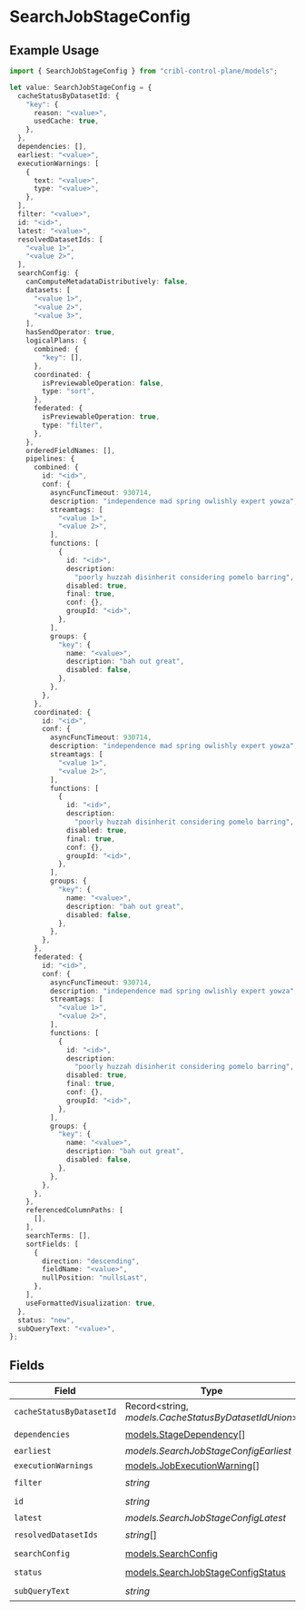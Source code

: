 # SearchJobStageConfig

## Example Usage

```typescript
import { SearchJobStageConfig } from "cribl-control-plane/models";

let value: SearchJobStageConfig = {
  cacheStatusByDatasetId: {
    "key": {
      reason: "<value>",
      usedCache: true,
    },
  },
  dependencies: [],
  earliest: "<value>",
  executionWarnings: [
    {
      text: "<value>",
      type: "<value>",
    },
  ],
  filter: "<value>",
  id: "<id>",
  latest: "<value>",
  resolvedDatasetIds: [
    "<value 1>",
    "<value 2>",
  ],
  searchConfig: {
    canComputeMetadataDistributively: false,
    datasets: [
      "<value 1>",
      "<value 2>",
      "<value 3>",
    ],
    hasSendOperator: true,
    logicalPlans: {
      combined: {
        "key": [],
      },
      coordinated: {
        isPreviewableOperation: false,
        type: "sort",
      },
      federated: {
        isPreviewableOperation: true,
        type: "filter",
      },
    },
    orderedFieldNames: [],
    pipelines: {
      combined: {
        id: "<id>",
        conf: {
          asyncFuncTimeout: 930714,
          description: "independence mad spring owlishly expert yowza",
          streamtags: [
            "<value 1>",
            "<value 2>",
          ],
          functions: [
            {
              id: "<id>",
              description:
                "poorly huzzah disinherit considering pomelo barring",
              disabled: true,
              final: true,
              conf: {},
              groupId: "<id>",
            },
          ],
          groups: {
            "key": {
              name: "<value>",
              description: "bah out great",
              disabled: false,
            },
          },
        },
      },
      coordinated: {
        id: "<id>",
        conf: {
          asyncFuncTimeout: 930714,
          description: "independence mad spring owlishly expert yowza",
          streamtags: [
            "<value 1>",
            "<value 2>",
          ],
          functions: [
            {
              id: "<id>",
              description:
                "poorly huzzah disinherit considering pomelo barring",
              disabled: true,
              final: true,
              conf: {},
              groupId: "<id>",
            },
          ],
          groups: {
            "key": {
              name: "<value>",
              description: "bah out great",
              disabled: false,
            },
          },
        },
      },
      federated: {
        id: "<id>",
        conf: {
          asyncFuncTimeout: 930714,
          description: "independence mad spring owlishly expert yowza",
          streamtags: [
            "<value 1>",
            "<value 2>",
          ],
          functions: [
            {
              id: "<id>",
              description:
                "poorly huzzah disinherit considering pomelo barring",
              disabled: true,
              final: true,
              conf: {},
              groupId: "<id>",
            },
          ],
          groups: {
            "key": {
              name: "<value>",
              description: "bah out great",
              disabled: false,
            },
          },
        },
      },
    },
    referencedColumnPaths: [
      [],
    ],
    searchTerms: [],
    sortFields: [
      {
        direction: "descending",
        fieldName: "<value>",
        nullPosition: "nullsLast",
      },
    ],
    useFormattedVisualization: true,
  },
  status: "new",
  subQueryText: "<value>",
};
```

## Fields

| Field                                                                        | Type                                                                         | Required                                                                     | Description                                                                  |
| ---------------------------------------------------------------------------- | ---------------------------------------------------------------------------- | ---------------------------------------------------------------------------- | ---------------------------------------------------------------------------- |
| `cacheStatusByDatasetId`                                                     | Record<string, *models.CacheStatusByDatasetIdUnion*>                         | :heavy_minus_sign:                                                           | N/A                                                                          |
| `dependencies`                                                               | [models.StageDependency](../models/stagedependency.md)[]                     | :heavy_check_mark:                                                           | N/A                                                                          |
| `earliest`                                                                   | *models.SearchJobStageConfigEarliest*                                        | :heavy_minus_sign:                                                           | N/A                                                                          |
| `executionWarnings`                                                          | [models.JobExecutionWarning](../models/jobexecutionwarning.md)[]             | :heavy_minus_sign:                                                           | N/A                                                                          |
| `filter`                                                                     | *string*                                                                     | :heavy_check_mark:                                                           | N/A                                                                          |
| `id`                                                                         | *string*                                                                     | :heavy_check_mark:                                                           | N/A                                                                          |
| `latest`                                                                     | *models.SearchJobStageConfigLatest*                                          | :heavy_minus_sign:                                                           | N/A                                                                          |
| `resolvedDatasetIds`                                                         | *string*[]                                                                   | :heavy_check_mark:                                                           | N/A                                                                          |
| `searchConfig`                                                               | [models.SearchConfig](../models/searchconfig.md)                             | :heavy_check_mark:                                                           | N/A                                                                          |
| `status`                                                                     | [models.SearchJobStageConfigStatus](../models/searchjobstageconfigstatus.md) | :heavy_check_mark:                                                           | N/A                                                                          |
| `subQueryText`                                                               | *string*                                                                     | :heavy_check_mark:                                                           | N/A                                                                          |